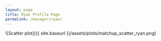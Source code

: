 ```yaml
---
layout: page
title: Ryan Profile Page
permalink: /manager/ryan/
---
```


![Scatter plot]({{ site.baseurl }}/assets/plots/matchup_scatter_ryan.png)
